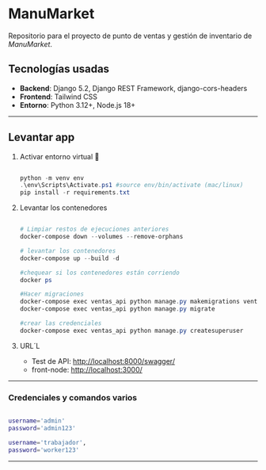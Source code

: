 # ManuMarket

Repositorio para el proyecto de punto de ventas y gestión de inventario de *ManuMarket*.

## Tecnologías usadas

- **Backend**: Django 5.2, Django REST Framework, django-cors-headers
- **Frontend**: Tailwind CSS
- **Entorno**: Python 3.12+, Node.js 18+

---

## Levantar app

1. Activar entorno virtual 👻  

    ```powershell

    python -m venv env
    .\env\Scripts\Activate.ps1 #source env/bin/activate (mac/linux)
    pip install -r requirements.txt

    ```

2. Levantar los contenedores

   ```powershell

   # Limpiar restos de ejecuciones anteriores
   docker-compose down --volumes --remove-orphans

   # levantar los contenedores
   docker-compose up --build -d
   
   #chequear si los contenedores están corriendo
   docker ps

   #Hacer migraciones
   docker-compose exec ventas_api python manage.py makemigrations ventas
   docker-compose exec ventas_api python manage.py migrate
   
   #crear las credenciales
   docker-compose exec ventas_api python manage.py createsuperuser

   ```

3. URL´L

   - Test de API: <http://localhost:8000/swagger/>
   - front-node: <http://localhost:3000/>

---

### Credenciales y comandos varios

  ```bash
  
  username='admin'
  password='admin123'

  username='trabajador',
  password='worker123'

  ```

---
